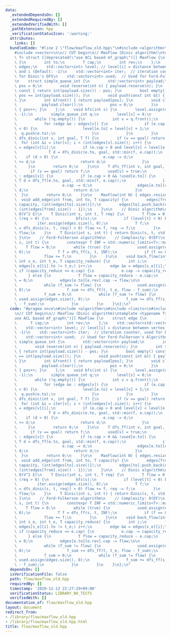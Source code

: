 ```yaml
---
data:
  _extendedDependsOn: []
  _extendedRequiredBy: []
  _extendedVerifiedWith: []
  _pathExtension: hpp
  _verificationStatusIcon: ':warning:'
  attributes:
    links: []
  bundledCode: "#line 2 \"flow/maxflow_old.hpp\"\n#include <algorithm>\n#include <limits>\n\
    #include <vector>\n\n// CUT begin\n// MaxFlow (Dinic algorithm)\ntemplate <typename\
    \ T> struct [[deprecated(\"use ACL based mf_graph\")]] MaxFlow {\n    struct edge\
    \ {\n        int to;\n        T cap;\n        int rev;\n    };\n    std::vector<std::vector<edge>>\
    \ edges;\n    std::vector<int> level; // level[i] = distance between vertex S\
    \ and i (Default: -1)\n    std::vector<int> iter;  // iteration counter, used\
    \ for Dinic's DFS\n    std::vector<int> used;  // Used for Ford-Fulkerson's Algorithm\n\
    \n    struct simple_queue_int {\n        std::vector<int> payload;\n        int\
    \ pos = 0;\n        void reserve(int n) { payload.reserve(n); }\n        int size()\
    \ const { return int(payload.size()) - pos; }\n        bool empty() const { return\
    \ pos == int(payload.size()); }\n        void push(const int &t) { payload.push_back(t);\
    \ }\n        int &front() { return payload[pos]; }\n        void clear() {\n \
    \           payload.clear();\n            pos = 0;\n        }\n        void pop()\
    \ { pos++; }\n    };\n    void bfs(int s) {\n        level.assign(edges.size(),\
    \ -1);\n        simple_queue_int q;\n        level[s] = 0;\n        q.push(s);\n\
    \        while (!q.empty()) {\n            int v = q.front();\n            q.pop();\n\
    \            for (edge &e : edges[v]) {\n                if (e.cap > 0 and level[e.to]\
    \ < 0) {\n                    level[e.to] = level[v] + 1;\n                  \
    \  q.push(e.to);\n                }\n            }\n        }\n    }\n\n    T\
    \ dfs_dinic(int v, int goal, T f) {\n        if (v == goal) return f;\n      \
    \  for (int &i = iter[v]; i < (int)edges[v].size(); i++) {\n            edge &e\
    \ = edges[v][i];\n            if (e.cap > 0 and level[v] < level[e.to]) {\n  \
    \              T d = dfs_dinic(e.to, goal, std::min(f, e.cap));\n            \
    \    if (d > 0) {\n                    e.cap -= d;\n                    edges[e.to][e.rev].cap\
    \ += d;\n                    return d;\n                }\n            }\n   \
    \     }\n        return 0;\n    }\n\n    T dfs_ff(int v, int goal, T f) {\n  \
    \      if (v == goal) return f;\n        used[v] = true;\n        for (edge &e\
    \ : edges[v]) {\n            if (e.cap > 0 && !used[e.to]) {\n               \
    \ T d = dfs_ff(e.to, goal, std::min(f, e.cap));\n                if (d > 0) {\n\
    \                    e.cap -= d;\n                    edges[e.to][e.rev].cap +=\
    \ d;\n                    return d;\n                }\n            }\n      \
    \  }\n        return 0;\n    }\n\n    MaxFlow(int N) { edges.resize(N); }\n  \
    \  void add_edge(int from, int to, T capacity) {\n        edges[from].push_back(edge{to,\
    \ capacity, (int)edges[to].size()});\n        edges[to].push_back(edge{from, (T)0,\
    \ (int)edges[from].size() - 1});\n    }\n\n    // Dinic algorithm\n    // Complexity:\
    \ O(V^2 E)\n    T Dinic(int s, int t, T req) {\n        T flow = 0;\n        while\
    \ (req > 0) {\n            bfs(s);\n            if (level[t] < 0) break;\n   \
    \         iter.assign(edges.size(), 0);\n            T f;\n            while ((f\
    \ = dfs_dinic(s, t, req)) > 0) flow += f, req -= f;\n        }\n        return\
    \ flow;\n    }\n    T Dinic(int s, int t) { return Dinic(s, t, std::numeric_limits<T>::max());\
    \ }\n\n    // Ford-Fulkerson algorithm\n    // Complexity: O(EF)\n    T FF(int\
    \ s, int t) {\n        constexpr T INF = std::numeric_limits<T>::max();\n    \
    \    T flow = 0;\n        while (true) {\n            used.assign(edges.size(),\
    \ 0);\n            T f = dfs_ff(s, t, INF);\n            if (f == 0) return flow;\n\
    \            flow += f;\n        }\n    }\n\n    void back_flow(int s, int t,\
    \ int s_e, int t_e, T capacity_reduce) {\n        int i;\n        for (i = 0;\
    \ edges[s_e][i].to != t_e;) i++;\n        edge &e = edges[s_e][i];\n\n       \
    \ if (capacity_reduce <= e.cap) {\n            e.cap -= capacity_reduce;\n   \
    \     } else {\n            T flow = capacity_reduce - e.cap;\n            e.cap\
    \ = 0;\n            edges[e.to][e.rev].cap -= flow;\n\n            T f_sum = 0;\n\
    \            while (f_sum != flow) {\n                used.assign(edges.size(),\
    \ 0);\n                f_sum += dfs_ff(t, t_e, flow - f_sum);\n            }\n\
    \            f_sum = 0;\n            while (f_sum != flow) {\n               \
    \ used.assign(edges.size(), 0);\n                f_sum += dfs_ff(s_e, s, flow\
    \ - f_sum);\n            }\n        }\n    }\n};\n"
  code: "#pragma once\n#include <algorithm>\n#include <limits>\n#include <vector>\n\
    \n// CUT begin\n// MaxFlow (Dinic algorithm)\ntemplate <typename T> struct [[deprecated(\"\
    use ACL based mf_graph\")]] MaxFlow {\n    struct edge {\n        int to;\n  \
    \      T cap;\n        int rev;\n    };\n    std::vector<std::vector<edge>> edges;\n\
    \    std::vector<int> level; // level[i] = distance between vertex S and i (Default:\
    \ -1)\n    std::vector<int> iter;  // iteration counter, used for Dinic's DFS\n\
    \    std::vector<int> used;  // Used for Ford-Fulkerson's Algorithm\n\n    struct\
    \ simple_queue_int {\n        std::vector<int> payload;\n        int pos = 0;\n\
    \        void reserve(int n) { payload.reserve(n); }\n        int size() const\
    \ { return int(payload.size()) - pos; }\n        bool empty() const { return pos\
    \ == int(payload.size()); }\n        void push(const int &t) { payload.push_back(t);\
    \ }\n        int &front() { return payload[pos]; }\n        void clear() {\n \
    \           payload.clear();\n            pos = 0;\n        }\n        void pop()\
    \ { pos++; }\n    };\n    void bfs(int s) {\n        level.assign(edges.size(),\
    \ -1);\n        simple_queue_int q;\n        level[s] = 0;\n        q.push(s);\n\
    \        while (!q.empty()) {\n            int v = q.front();\n            q.pop();\n\
    \            for (edge &e : edges[v]) {\n                if (e.cap > 0 and level[e.to]\
    \ < 0) {\n                    level[e.to] = level[v] + 1;\n                  \
    \  q.push(e.to);\n                }\n            }\n        }\n    }\n\n    T\
    \ dfs_dinic(int v, int goal, T f) {\n        if (v == goal) return f;\n      \
    \  for (int &i = iter[v]; i < (int)edges[v].size(); i++) {\n            edge &e\
    \ = edges[v][i];\n            if (e.cap > 0 and level[v] < level[e.to]) {\n  \
    \              T d = dfs_dinic(e.to, goal, std::min(f, e.cap));\n            \
    \    if (d > 0) {\n                    e.cap -= d;\n                    edges[e.to][e.rev].cap\
    \ += d;\n                    return d;\n                }\n            }\n   \
    \     }\n        return 0;\n    }\n\n    T dfs_ff(int v, int goal, T f) {\n  \
    \      if (v == goal) return f;\n        used[v] = true;\n        for (edge &e\
    \ : edges[v]) {\n            if (e.cap > 0 && !used[e.to]) {\n               \
    \ T d = dfs_ff(e.to, goal, std::min(f, e.cap));\n                if (d > 0) {\n\
    \                    e.cap -= d;\n                    edges[e.to][e.rev].cap +=\
    \ d;\n                    return d;\n                }\n            }\n      \
    \  }\n        return 0;\n    }\n\n    MaxFlow(int N) { edges.resize(N); }\n  \
    \  void add_edge(int from, int to, T capacity) {\n        edges[from].push_back(edge{to,\
    \ capacity, (int)edges[to].size()});\n        edges[to].push_back(edge{from, (T)0,\
    \ (int)edges[from].size() - 1});\n    }\n\n    // Dinic algorithm\n    // Complexity:\
    \ O(V^2 E)\n    T Dinic(int s, int t, T req) {\n        T flow = 0;\n        while\
    \ (req > 0) {\n            bfs(s);\n            if (level[t] < 0) break;\n   \
    \         iter.assign(edges.size(), 0);\n            T f;\n            while ((f\
    \ = dfs_dinic(s, t, req)) > 0) flow += f, req -= f;\n        }\n        return\
    \ flow;\n    }\n    T Dinic(int s, int t) { return Dinic(s, t, std::numeric_limits<T>::max());\
    \ }\n\n    // Ford-Fulkerson algorithm\n    // Complexity: O(EF)\n    T FF(int\
    \ s, int t) {\n        constexpr T INF = std::numeric_limits<T>::max();\n    \
    \    T flow = 0;\n        while (true) {\n            used.assign(edges.size(),\
    \ 0);\n            T f = dfs_ff(s, t, INF);\n            if (f == 0) return flow;\n\
    \            flow += f;\n        }\n    }\n\n    void back_flow(int s, int t,\
    \ int s_e, int t_e, T capacity_reduce) {\n        int i;\n        for (i = 0;\
    \ edges[s_e][i].to != t_e;) i++;\n        edge &e = edges[s_e][i];\n\n       \
    \ if (capacity_reduce <= e.cap) {\n            e.cap -= capacity_reduce;\n   \
    \     } else {\n            T flow = capacity_reduce - e.cap;\n            e.cap\
    \ = 0;\n            edges[e.to][e.rev].cap -= flow;\n\n            T f_sum = 0;\n\
    \            while (f_sum != flow) {\n                used.assign(edges.size(),\
    \ 0);\n                f_sum += dfs_ff(t, t_e, flow - f_sum);\n            }\n\
    \            f_sum = 0;\n            while (f_sum != flow) {\n               \
    \ used.assign(edges.size(), 0);\n                f_sum += dfs_ff(s_e, s, flow\
    \ - f_sum);\n            }\n        }\n    }\n};\n"
  dependsOn: []
  isVerificationFile: false
  path: flow/maxflow_old.hpp
  requiredBy: []
  timestamp: '2020-12-13 22:27:29+09:00'
  verificationStatus: LIBRARY_NO_TESTS
  verifiedWith: []
documentation_of: flow/maxflow_old.hpp
layout: document
redirect_from:
- /library/flow/maxflow_old.hpp
- /library/flow/maxflow_old.hpp.html
title: flow/maxflow_old.hpp
---
```

